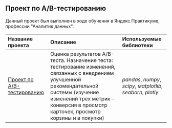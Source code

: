 ## Проект по А/B-тестированию

Данный проект был выполнен в ходе обучения в Яндекс.Практикуме, профессии "Аналитик данных".

| Название проекта | Описание | Используемые библиотеки | 
| :---------------------- | :---------------------- | :---------------------- |
| [Проект по А/B-тестированию](big_cities_music) | Оценка результатов A/B-теста. Назначение теста: тестирование изменений, связанных с внедрением улучшенной рекомендательной системы (изучение изменений трех метрик - конверсия в просмотр карточек, просмотр корзины и в покупки)| *pandas*, *numpy*, *scipy*, *мatplotlib*, *seaborn*, *plotly* |
